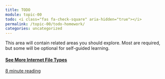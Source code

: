 ```yaml
---
title: TODO
module: topic-00
todo: <i class="fas fa-check-square" aria-hidden="true"></i>
permalink: /topic-00/todo-homework/
categories: uncategorized
---
```


This area will contain related areas you should explore. Most are required, but some will be optional for self-guided learning.

<div class="row text-center">
  <div class="col-lg-4">
    <div class="bs-component">
      <div class="list-group">
        <a href="chrome-extension://efaidnbmnnnibpcajpcglclefindmkaj/https://moodle.umt.edu/pluginfile.php/3401010/mod_resource/content/4/MART341%20Syllabus%20-%20Intro%20to%20Web%20Design.pdf" target="_blank" class="syllabus hw-item">
          <i class="icon-hw fas fa-copy" aria-hidden="true"></i>
          <h4 class="list-group-item-heading">See More Internet File Types</h4>
          <div class="divider-hw"></div>
          <p class="list-group-item-text"><i class="far fa-clock" aria-hidden="true"></i> 8 minute reading</p>
        </a>
      </div>
    </div>
  </div>
</div>
